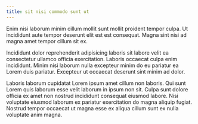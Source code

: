 ```yaml
---
title: sit nisi commodo sunt ut
---
```


Enim nisi laborum minim cillum mollit sunt mollit proident tempor culpa. Ut incididunt aute tempor deserunt elit est est consequat. Magna sint nisi ad magna amet tempor cillum sit ex.

Incididunt dolor reprehenderit adipisicing laboris sit labore velit ea consectetur ullamco officia exercitation. Laboris occaecat culpa enim incididunt. Minim nisi laborum nulla excepteur minim do eu pariatur ea Lorem duis pariatur. Excepteur ut occaecat deserunt sint minim ad dolor.

Laboris laborum cupidatat Lorem ipsum amet cillum non laboris. Qui sunt Lorem quis laborum esse velit laborum in ipsum non sit. Culpa sunt dolore officia ex amet non nostrud incididunt consequat eiusmod labore. Nisi voluptate eiusmod laborum ex pariatur exercitation do magna aliquip fugiat. Nostrud tempor occaecat ut magna esse ex aliqua cillum sunt ex nulla voluptate anim magna.